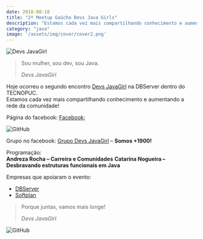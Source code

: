```yaml
---
date: 2018-08-18
title: "2º Meetup Gaúcho Devs Java Girls"
description: "Estamos cada vez mais compartilhando conhecimento e aumentando a rede da comunidade!"
category: "java"
image: '/assets/img/cover/cover2.png'
---
```


<div class="smallSize">

![Devs JavaGirl](/assets/img/DevsJavaGirlLogo.png)

</div>

<blockquote>  
  <p>Sou mulher, sou dev, sou Java.</p>
  <cite>Devs JavaGirl</cite>
</blockquote>

Hoje ocorreu o segundo encontro <a href="https://www.meetup.com/pt-BR/Devs-Java-Girl/" target="_blank" rel="nofollow, noreferrer,noopener,external">Devs JavaGirl</a> na DBServer dentro do TECNOPUC.  
Estamos cada vez mais compartilhando conhecimento e aumentando a rede da comunidade!

Página do facebook: <a href="https://www.facebook.com/devsjavagirl" target="_blank" rel="nofollow, noreferrer,noopener,external">Facebook</a>;

![GitHub](/assets/img/DevsJavaGirl.jpg)

Grupo no facebook: <a href="https://www.facebook.com/groups/966816456805899" target="_blank" rel="nofollow, noreferrer,noopener,external">Grupo Devs JavaGirl</a> – **Somos +1900!**

Programação:  
**Andreza Rocha – Carreira e Comunidades**
**Catarina Nogueira – Desbravando estruturas funcionais em Java**

Empresas que apoiaram o evento:  
- <a href="http://www.dbserver.com.br/" target="_blank" rel="nofollow, noreferrer,noopener,external">DBServer</a> 
- <a href="https://www.softplan.com.br/" target="_blank" rel="nofollow, noreferrer,noopener,external">Softplan</a>

<blockquote>  
  <p>Porque juntas, vamos mais longe!</p>
  <cite>Devs JavaGirl</cite>
</blockquote>

![GitHub](/assets/img/DevsJavaGirlDBServer.jpeg)
